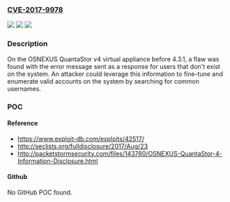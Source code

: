 ### [CVE-2017-9978](https://cve.mitre.org/cgi-bin/cvename.cgi?name=CVE-2017-9978)
![](https://img.shields.io/static/v1?label=Product&message=n%2Fa&color=blue)
![](https://img.shields.io/static/v1?label=Version&message=n%2Fa&color=blue)
![](https://img.shields.io/static/v1?label=Vulnerability&message=n%2Fa&color=brighgreen)

### Description

On the OSNEXUS QuantaStor v4 virtual appliance before 4.3.1, a flaw was found with the error message sent as a response for users that don't exist on the system. An attacker could leverage this information to fine-tune and enumerate valid accounts on the system by searching for common usernames.

### POC

#### Reference
- https://www.exploit-db.com/exploits/42517/
- http://seclists.org/fulldisclosure/2017/Aug/23
- http://packetstormsecurity.com/files/143780/OSNEXUS-QuantaStor-4-Information-Disclosure.html

#### Github
No GitHub POC found.


